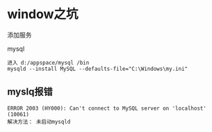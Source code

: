 # window之坑

添加服务

mysql

```
进入 d:/appspace/mysql /bin
mysqld --install MySQL --defaults-file="C:\Windows\my.ini"
```

## myslq报错

```
ERROR 2003 (HY000): Can't connect to MySQL server on 'localhost' (10061)
解决方法： 未启动mysqld
```



